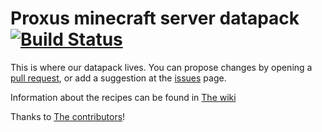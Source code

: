 # Proxus minecraft server datapack [![Build Status](https://ci.xeya.me/buildStatus/icon?job=Proxus-datapack)](https://ci.xeya.me/job/Proxus-datapack/)
This is where our datapack lives. You can propose changes by opening a [pull request](https://github.com/ProxusDev/server-datapack/pulls), or add a suggestion at the [issues](https://github.com/ProxusDev/server-datapack/issues) page.

Information about the recipes can be found in [The wiki](https://wiki.proxus.co)

Thanks to [The contributors](https://github.com/ProxusDev/server-datapack/graphs/contributors)!
